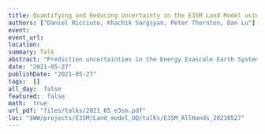 ```yaml
---
title: Quantifying and Reducing Uncertainty in the E3SM Land Model using Surrogate Modeling
authors: ["Daniel Ricciuto, Khachik Sargsyan, Peter Thornton, Dan Lu"]
event: 
event_url: 
location: 
summary: Talk
abstract: "Prediction uncertainties in the Energy Exascale Earth System land model (ELM) are caused in part by uncertain parameters related to ecosystem processes that control fluxes of carbon and energy. To quantify this uncertainty, 10 model parameters were varied across a 275-member ensemble of global ELM simulations performed at 2x2 degree spatial resolution using satellite phenology. A temporally and spatially resolved surrogate model of gross primary productivity and latent heat flux was then created using a dimension-reduction technique. Global sensitivity analysis performed using the surrogate model indicates different parameters drive model prediction uncertainty depending on time of year, location and environmental conditions. In warmer and drier climates, parameters controlling stomatal conductance and rooting depth distribution are strong drivers of productivity, while in colder climates phenology and temperature sensitivity parameters are more important. Finally, we perform a calibration on the surrogate model using Bayesian methods to demonstrate how ELM parameters and predictions may be improved using gridded observation datasets."
date: "2021-05-27"
publishDate: "2021-05-27"
tags:  []
all_day:  false
featured:  false
math:  true
url_pdf: "files/talks/2021_05_e3sm.pdf"
loc: "$WW/projects/E3SM/Land_model_UQ/talks/E3SM_AllHands_20210527"
---
```

